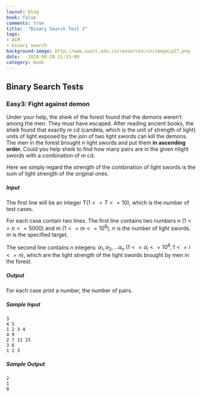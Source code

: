 ```yaml
---
layout: blog
book: false
comments: true
title:  "Binary Search Test 3"
tags:
- ACM
- binary search
background-image: http://www.sustc.edu.cn/resources/cn/image/p27.png
date:   2018-08-20 11:15:00
category: book
---
```


## Binary Search Tests

### Easy3: Fight against demon

Under your help, the sheik of the forest found that the demons weren’t among the men. They must have escaped. After reading ancient books, the sheik found that exactly $m​$ cd (candela, which is the unit of strength of light) units of light exposed by the join of two light swords can kill the demons. The men in the forest brought n light swords and put them <b>in ascending order.</b> Could you help sheik to find how many pairs are in the given $n​$ light swords with a combination of $m​$ cd.

Here we simply regard the strength of the combination of light swords is the sum of light strength of the original ones.

##### Input

The first line will be an integer T$(1<=T<=10)$, which is the number of test cases.

For each case contain two lines. The first line contains two numbers n $(1 <= n <= 5000)$ and m $(1 <= m <= 10^8)$, $n$ is the number of light swords. $m$ is the specified target.

The second line contains $n$ integers: $a_{1}, a_2, ... a_n$ $(1 <= a_{i} <= 10^6, 1 <= i <= n)​$, which are the light strength of the light swords brought by men in the forest.

##### Output

For each case print a number, the number of pairs.

##### Sample Input

```
3
4 5
1 2 3 4
4 9
2 7 11 15
3 6
1 2 3
```

##### Sample Output

```
2
1
0
```

